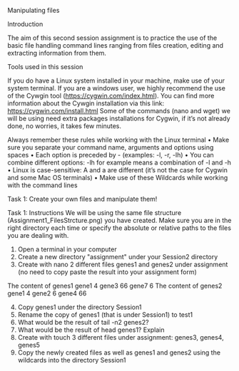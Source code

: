Manipulating files

Introduction

The aim of this second session assignment is to practice the use of the basic file handling command lines ranging from files creation, editing and extracting information from them.

Tools used in this session

If you do have a Linux system installed in your machine, make use of your system terminal. If you are a windows user, we highly recommend the use of the Cywgin tool (https://cygwin.com/index.html). You can find more information about the Cywgin installation via this link: https://cygwin.com/install.html
Some of the commands (nano and wget) we will be using need extra packages installations for Cygwin, if it’s not already done, no worries, it takes few minutes. 

Always remember these rules while working with the Linux terminal
•	Make sure you separate your command name, arguments and options using spaces
•	Each option is preceded by - (examples: -l, -r, -lh)
•	You can combine different options: -lh for example means a combination of -l and -h
•	Linux is case-sensitive: A and a are different (it’s not the case for Cygwin and some Mac OS terminals)
•	Make use of these Wildcards while working with the command lines

Task 1: Create your own files and manipulate them!

Task 1: Instructions
We will be using the same file structure (Assignment1_FilesStrcture.png) you have created. Make sure you are in the right directory each time or specify the absolute or relative paths to the files you are dealing with.

1.	Open a terminal in your computer 
2.	Create a new directory "assignment" under your Session2 directory
3.	Create with nano 2 different files genes1 and genes2 under assignment (no need to copy paste the result into your assignment form)

The content of genes1
gene1 4
gene3 66
gene7 6
The content of genes2
gene1 4
gene2 6
gene4 66

4.	Copy genes1 under the directory Session1
5.	Rename the copy of genes1 (that is under Session1) to test1 
6.	What would be the result of tail -n2 genes2?
7.	What would be the result of head genes1? Explain
8.	Create with touch 3 different files under assignment: genes3, genes4, genes5
9.	Copy the newly created files as well as genes1 and genes2 using the wildcards into the directory Session1





